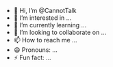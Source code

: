 - 👋 Hi, I’m @CannotTalk
- 👀 I’m interested in ...
- 🌱 I’m currently learning ...
- 💞️ I’m looking to collaborate on ...
- 📫 How to reach me ...
- 😄 Pronouns: ...
- ⚡ Fun fact: ...

<!---
CannotTalk/CannotTalk is a ✨ special ✨ repository because its `README.md` (this file) appears on your GitHub profile.
You can click the Preview link to take a look at your changes.
--->
